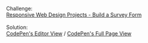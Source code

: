 Challenge:<br />
[Responsive Web Design Projects - Build a Survey Form](https://learn.freecodecamp.org/responsive-web-design/responsive-web-design-projects/build-a-survey-form)<br />
<br />
Solution:<br />
[CodePen's Editor View](https://codepen.io/ZacHorton/pen/XWrKEVr) / [CodePen's Full Page View](https://codepen.io/ZacHorton/full/XWrKEVr)
